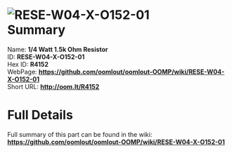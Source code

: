 
![RESE-W04-X-O152-01](https://github.com/oomlout/oomlout-OOMP/blob/master/parts/RESE-W04-X-O152-01/RESE-W04-X-O152-01_420.jpg)   
Summary
=================
  
Name: __1/4 Watt 1.5k Ohm Resistor__    
ID: __RESE-W04-X-O152-01__   
Hex ID: __R4152__   
WebPage: __https://github.com/oomlout/oomlout-OOMP/wiki/RESE-W04-X-O152-01__   
Short URL: __http://oom.lt/R4152__   

Full Details
==========================
Full summary of this part can be found in the wiki:   
__https://github.com/oomlout/oomlout-OOMP/wiki/RESE-W04-X-O152-01__    

